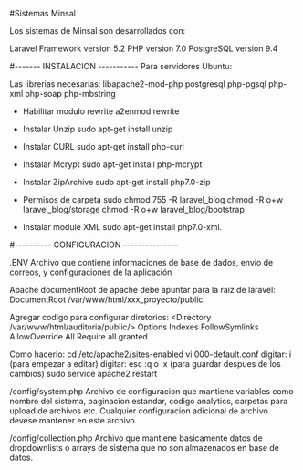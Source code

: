 #Sistemas Minsal

Los sistemas de Minsal son desarrollados con:

Laravel Framework version 5.2
PHP version 7.0
PostgreSQL version 9.4

#------- INSTALACION -----------
Para servidores Ubuntu:

Las librerias necesarias:
libapache2-mod-php 
postgresql 
php-pgsql 
php-xml 
php-soap 
php-mbstring


- Habilitar modulo rewrite
a2enmod rewrite

- Instalar Unzip
sudo apt-get install unzip

- Instalar CURL
sudo apt-get install php-curl

- Instalar Mcrypt
sudo apt-get install php-mcrypt

- Instalar ZipArchive
sudo apt-get install php7.0-zip

- Permisos de carpeta
sudo chmod 755 -R laravel_blog
chmod -R o+w laravel_blog/storage
chmod -R o+w laravel_blog/bootstrap

- Instalar module XML 
sudo apt-get install php7.0-xml.

#---------- CONFIGURACION ---------------

.ENV
Archivo que contiene informaciones de base de dados, envio de correos, y configuraciones de la aplicación

Apache
documentRoot de apache debe apuntar para la raiz de laravel: DocumentRoot /var/www/html/xxx_proyecto/public

Agregar codigo para configurar diretorios:
<Directory /var/www/html/auditoria/public/>
  Options Indexes FollowSymlinks
  AllowOverride All
  Require all granted
</Directory>
   
Como hacerlo:
cd /etc/apache2/sites-enabled
vi 000-default.conf
digitar: i (para empezar a editar)
digitar: esc :q o :x (para guardar despues de los cambios)
sudo service apache2 restart


/config/system.php
Archivo de configuracion que mantiene variables como nombre del sistema, paginacion estandar, codigo analytics, carpetas para upload de archivos etc.
Cualquier configuracion adicional de archivo devese mantener en este archivo.

/config/collection.php
Archivo que mantiene basicamente datos de dropdownlists o arrays de sistema que no son almazenados en base de datos. 
